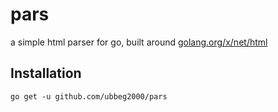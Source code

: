 # pars

a simple html parser for go, built around [golang.org/x/net/html](golang.org/x/net/html)

## Installation

```
go get -u github.com/ubbeg2000/pars
```
